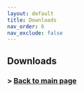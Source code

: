 ```yaml
---
layout: default
title: Downloads
nav_order: 6
nav_exclude: false
---
```


## Downloads
<!-- Import the component -->
<script type="module" src="https://unpkg.com/@google/model-viewer/dist/model-viewer.min.js"></script>

<!-- Use it like any other HTML element -->
<model-viewer src="shared-assets/models/Astronaut.glb" alt="A 3D model of an astronaut" ar ar-modes="webxr scene-viewer quick-look" environment-image="neutral" auto-rotate camera-controls></model-viewer>



<!-- 
<script type="module" src="https://unpkg.com/@google/model-viewer/dist/model-viewer.min.js"></script>
<model-viewer src="eyeReliefTool.glb" ar ar-modes="webxr scene-viewer quick-look" camera-controls environment-image="neutral" poster="poster.webp" shadow-intensity="1" camera-orbit="-18.22deg 88.79deg auto">

    <div class="progress-bar hide" slot="progress-bar">
        <div class="update-bar"></div>
    </div>
-->


### > [Back to main page](https://zeissvisionsciencelab.github.io/HMD-FOV/)

